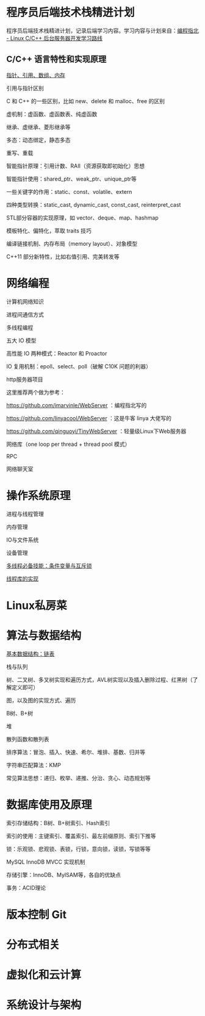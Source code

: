 # 程序员后端技术栈精进计划

程序员后端技术栈精进计划，记录后端学习内容。学习内容与计划来自：[编程指北 - Linux C/C++ 后台服务器开发学习路线](https://mp.weixin.qq.com/s/rVjn6GuCV0NFl2ZyVjxdyw)

## C/C++ 语言特性和实现原理

[指针、引用、数组、内存](note/c_cpp/pointer.md)

引用与指针区别

C 和 C++ 的一些区别，比如 new、delete 和 malloc、free 的区别

虚机制：虚函数、虚函数表、纯虚函数

继承、虚继承、菱形继承等

多态：动态绑定，静态多态

重写、重载

智能指针原理：引用计数、RAII（资源获取即初始化）思想

智能指针使用：shared_ptr、weak_ptr、unique_ptr等

一些关键字的作用：static、const、volatile、extern

四种类型转换：static_cast, dynamic_cast, const_cast, reinterpret_cast

STL部分容器的实现原理，如 vector、deque、map、hashmap

模板特化、偏特化，萃取 traits 技巧

编译链接机制、内存布局（memory layout）、对象模型

C++11 部分新特性，比如右值引用、完美转发等

# 网络编程

计算机网络知识

进程间通信方式

多线程编程

五大 IO 模型

高性能 IO 两种模式：Reactor 和 Proactor

IO 复用机制：epoll、select、poll（破解 C10K 问题的利器）

http服务器项目

这里推荐两个做为参考：

https://github.com/imarvinle/WebServer ：编程指北写的

https://github.com/linyacool/WebServer ：这是牛客 linya 大佬写的

https://github.com/qinguoyi/TinyWebServer ：轻量级Linux下Web服务器

网络库（one loop per thread + thread pool 模式）

RPC

网络聊天室

# 操作系统原理

进程与线程管理

内存管理

IO与文件系统

设备管理

[多线程必备技能：条件变量与互斥锁](note/os/cond.md)

[线程库的实现](note/os/threadpool.md)

# Linux私房菜

# 算法与数据结构

[基本数据结构：链表](note/data_structure/list.md)

栈与队列

树、二叉树、多叉树实现和遍历方式，AVL树实现以及插入删除过程、红黑树（了解定义即可）

图，以及图的实现方式、遍历

B树、B+树

堆

散列函数和散列表

排序算法：冒泡、插入、快速、希尔、堆排、基数、归并等

字符串匹配算法：KMP

常见算法思想：递归、枚举、递推、分治、贪心、动态规划等

# 数据库使用及原理

索引存储结构：B树、B+树索引、Hash索引

索引的使用：主键索引、覆盖索引、最左前缀原则、索引下推等

锁：乐观锁、悲观锁、表锁，行锁，意向锁，读锁，写锁等等

MySQL InnoDB MVCC 实现机制

存储引擎：InnoDB、MyISAM等，各自的优缺点

事务：ACID理论

# 版本控制 Git

# 分布式相关

# 虚拟化和云计算

# 系统设计与架构
